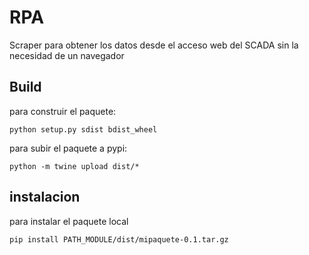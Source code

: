 # RPA
Scraper para obtener los datos desde el acceso web del SCADA sin la necesidad de un navegador

## Build
para construir el paquete:
```
python setup.py sdist bdist_wheel
```

para subir el paquete a pypi:
```
python -m twine upload dist/*
```

## instalacion
para instalar el paquete local
```
pip install PATH_MODULE/dist/mipaquete-0.1.tar.gz
```
